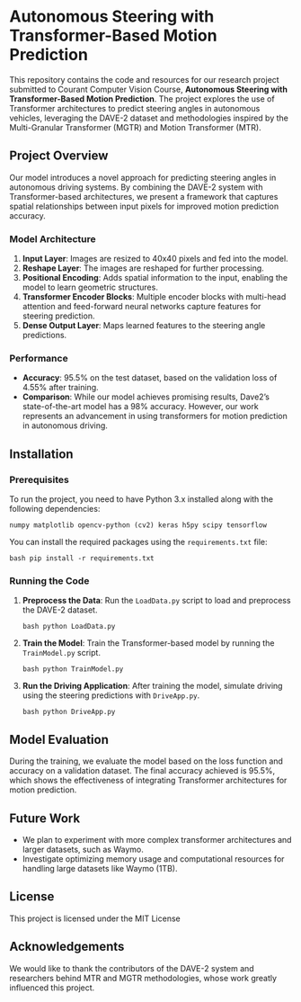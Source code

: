 # Autonomous Steering with Transformer-Based Motion Prediction

This repository contains the code and resources for our research project submitted to Courant Computer Vision Course, **Autonomous Steering with Transformer-Based Motion Prediction**. The project explores the use of Transformer architectures to predict steering angles in autonomous vehicles, leveraging the DAVE-2 dataset and methodologies inspired by the Multi-Granular Transformer (MGTR) and Motion Transformer (MTR).

## Project Overview

Our model introduces a novel approach for predicting steering angles in autonomous driving systems. By combining the DAVE-2 system with Transformer-based architectures, we present a framework that captures spatial relationships between input pixels for improved motion prediction accuracy.

### Model Architecture

1. **Input Layer**: Images are resized to 40x40 pixels and fed into the model.
2. **Reshape Layer**: The images are reshaped for further processing.
3. **Positional Encoding**: Adds spatial information to the input, enabling the model to learn geometric structures.
4. **Transformer Encoder Blocks**: Multiple encoder blocks with multi-head attention and feed-forward neural networks capture features for steering prediction.
5. **Dense Output Layer**: Maps learned features to the steering angle predictions.

### Performance

- **Accuracy**: 95.5% on the test dataset, based on the validation loss of 4.55% after training.
- **Comparison**: While our model achieves promising results, Dave2’s state-of-the-art model has a 98% accuracy. However, our work represents an advancement in using transformers for motion prediction in autonomous driving.

## Installation

### Prerequisites

To run the project, you need to have Python 3.x installed along with the following dependencies:

```numpy matplotlib opencv-python (cv2) keras h5py scipy tensorflow ```

You can install the required packages using the `requirements.txt` file:

```bash pip install -r requirements.txt```

### Running the Code

1. **Preprocess the Data**:
   Run the `LoadData.py` script to load and preprocess the DAVE-2 dataset.

   ```bash python LoadData.py```

2. **Train the Model**:
   Train the Transformer-based model by running the `TrainModel.py` script.

   ```bash python TrainModel.py```

3. **Run the Driving Application**:
   After training the model, simulate driving using the steering predictions with `DriveApp.py`.

   ```bash python DriveApp.py```

## Model Evaluation

During the training, we evaluate the model based on the loss function and accuracy on a validation dataset. The final accuracy achieved is 95.5%, which shows the effectiveness of integrating Transformer architectures for motion prediction.

## Future Work

- We plan to experiment with more complex transformer architectures and larger datasets, such as Waymo.
- Investigate optimizing memory usage and computational resources for handling large datasets like Waymo (1TB).

## License

This project is licensed under the MIT License 
## Acknowledgements

We would like to thank the contributors of the DAVE-2 system and researchers behind MTR and MGTR methodologies, whose work greatly influenced this project.

